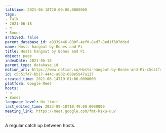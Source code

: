 ```yaml
---
talktime: 2021-06-18T20:00:00.0000000
tags:
- Talk
- 2021-06-18
- π
- Bones
archived: false
parent_database_id: e9339446-880f-4ef0-8ad7-8ad1f507dded
name: Hosts hangout by Bones and Pi
title: Hosts hangout by Bones and Pi
object: page
indexDate: 2021-06-18
parent_type: database_id
notion_url: https://www.notion.so/Hosts-hangout-by-Bones-and-Pi-c5c51f47bb17444ca802688e5847a127
id: c5c51f47-bb17-444c-a802-688e5847a127
created_time: 2021-06-14T19:01:00.0000000
platform: Google Meet
hosts:
- π
- Bones
language_level: No limit
last_edited_time: 2023-09-18T10:49:00.0000000
meeting_link: https://meet.google.com/fmt-ksxu-uuv
---
```


A regular catch up between hosts.


